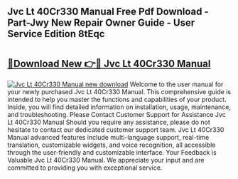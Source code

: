 ## Jvc Lt 40Cr330 Manual Free Pdf Download - Part-Jwy New Repair Owner Guide - User Service Edition 8tEqc

# <h2><a href="http://cf23291.oget.top/?id=Jvc+Lt+40Cr330+Manual">🔗Download New 👉🔴 Jvc Lt 40Cr330 Manual</a></h2>

[![Jvc Lt 40Cr330 Manual new download](https://i.imgur.com/5g1atiW.png)](http://cf23291.oget.top/?id=Jvc+Lt+40Cr330+Manual)
Welcome to the user manual for your newly purchased Jvc Lt 40Cr330 Manual. This comprehensive guide is intended to help you master the functions and capabilities of your product. Inside, you will find detailed information on installation, usage, maintenance, and troubleshooting. Please Contact Customer Support for Assistance Jvc Lt 40Cr330 Manual Should you require any assistance, please do not hesitate to contact our dedicated customer support team. Jvc Lt 40Cr330 Manual advanced features include multi-language support, real-time translation, customizable widgets, and voice recognition, all accessible through the user-friendly and customizable interface. Your Feedback is Valuable Jvc Lt 40Cr330 Manual. We appreciate your input and are committed to providing you with exceptional service.
